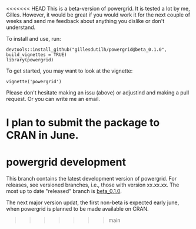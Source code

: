 <<<<<<< HEAD
This is a beta-version of powergrid. It is tested a lot by me, Gilles. However, it would be great if you would work it for the next couple of weeks and send me feedback about anything you dislike or don't understand.

To install and use, run:
```{r, eval = FALSE}
devtools::install_github("gillesdutilh/powergrid@beta_0.1.0", build_vignettes = TRUE)
library(powergrid)
```
To get started, you may want to look at the vignette:
```{r, eval = FALSE}
vignette('powergrid')
```
Please don't hesitate making an issu (above) or adjustind and making a pull request. Or you can write me an email.

I plan to submit the package to CRAN in June.
=======
# powergrid development
This branch contains the latest development version of powergrid. For releases, see versioned branches, i.e., those with version xx.xx.xx. The most up to date "released" branch is [beta_0.1.0](https://github.com/gillesdutilh/powergrid/tree/beta_0.1.0).

The next major version updat, the first non-beta is expected early june, when powergrid is planned to be made available on CRAN.
>>>>>>> main
